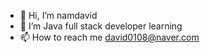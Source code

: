 - 👋 Hi, I’m namdavid
- 🌱 I’m Java full stack developer learning
- 📫 How to reach me david0108@naver.com

  
